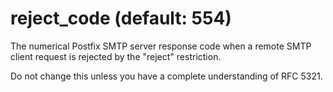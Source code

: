 # reject_code (default: 554)

The numerical Postfix SMTP server response code when a remote SMTP
client request is rejected by the "reject" restriction.




Do not change this unless you have a complete understanding of RFC 5321.



